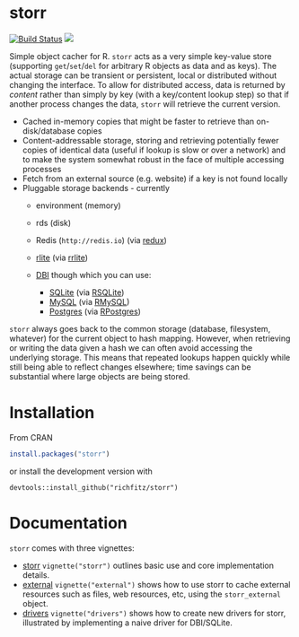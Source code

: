 # storr

[![Build Status](https://travis-ci.org/richfitz/storr.png?branch=master)](https://travis-ci.org/richfitz/storr)
[![](http://www.r-pkg.org/badges/version/storr)](http://cran.r-project.org/package=storr)

Simple object cacher for R.  `storr` acts as a very simple key-value store (supporting `get`/`set`/`del` for arbitrary R objects as data and as keys).  The actual storage can be transient or persistent, local or distributed without changing the interface.  To allow for distributed access, data is returned by *content* rather than simply by key (with a key/content lookup step) so that if another process changes the data, `storr` will retrieve the current version.

* Cached in-memory copies that might be faster to retrieve than on-disk/database copies
* Content-addressable storage, storing and retrieving potentially fewer copies of identical data (useful if lookup is slow or over a network) and to make the system somewhat robust in the face of multiple accessing processes
* Fetch from an external source (e.g. website) if a key is not found locally
* Pluggable storage backends - currently
  - environment (memory)
  - rds (disk)
  - Redis (`http://redis.io`) (via [redux](https://github.com/richfitz/redux))
  - [rlite](https://github.com/seppo0010/rlite) (via [rrlite](https://github.com/ropensci/rrlite))
  - [DBI](http://cran.r-project.org/package=DBI) though which you can use:

    * [SQLite](https://sqlite.org) (via [RSQLite](http://cran.r-project.org/package=RSQLite))
    * [MySQL](https://mysql.org) (via [RMySQL](http://cran.r-project.org/package=RMySQL))
    * [Postgres](https://postgres.org) (via [RPostgres](http://cran.r-project.org/package=RPostgres))

`storr` always goes back to the common storage (database, filesystem, whatever) for the current object to hash mapping.  However, when retrieving or writing the data given a hash we can often avoid accessing the underlying storage.  This means that repeated lookups happen quickly while still being able to reflect changes elsewhere; time savings can be substantial where large objects are being stored.

# Installation

From CRAN

```r
install.packages("storr")
```

or install the development version with

```
devtools::install_github("richfitz/storr")
```

# Documentation

`storr` comes with three vignettes:

* [storr](http://richfitz.github.io/storr/vignettes/storr.html) `vignette("storr")` outlines basic use and core implementation details.
* [external](http://richfitz.github.io/storr/vignettes/external.html) `vignette("external")` shows how to use storr to cache external resources such as files, web resources, etc, using the `storr_external` object.
* [drivers](http://richfitz.github.io/storr/vignettes/drivers.html) `vignette("drivers")` shows how to create new drivers for storr, illustrated by implementing a naive driver for DBI/SQLite.
